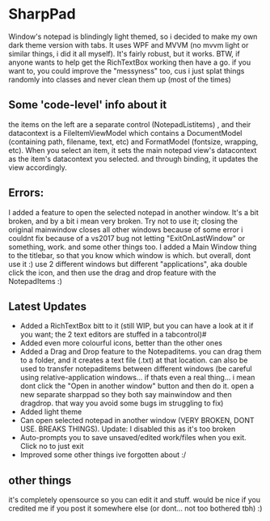 # SharpPad
Window's notepad is blindingly light themed, so i decided to make my own dark theme version with tabs. It uses WPF and MVVM (no mvvm light or similar things, i did it all myself). It's fairly robust, but it works. 
BTW, if anyone wants to help get the RichTextBox working then have a go. if you want to, you could improve the "messyness" too, cus i just splat things randomly into classes and never clean them up (most of the times)

## Some 'code-level' info about it
the items on the left are a separate control (NotepadListitems) , and their datacontext is a FileItemViewModel which contains a DocumentModel (containing path, filename, text, etc) and FormatModel (fontsize, wrapping, etc). When you select an item, it sets the main notepad view's datacontext as the item's datacontext you selected. and through binding, it updates the view accordingly.

## Errors:
I added a feature to open the selected notepad in another window. It's a bit broken, and by a bit i mean very broken. Try not to use it; closing the original mainwindow closes all other windows because of some error i couldnt fix because of a vs2017 bug not letting "ExitOnLastWindow" or something, work. and some other things too. I added a Main Window thing to the titlebar, so that you know which window is which. but overall, dont use it :) use 2 different windows but different "applications", aka double click the icon, and then use the drag and drop feature with the NotepadItems :)

## Latest Updates
- Added a RichTextBox bitt to it (still WIP, but you can have a look at it if you want; the 2 text editors are stuffed in a tabcontrol)#
- Added even more colourful icons, better than the other ones
- Added a Drag and Drop feature to the Notepaditems. you can drag them to a folder, and it creates a text file (.txt) at that location. can also be used to transfer notepaditems between different windows (be careful using relative-application windows... if thats even a real thing... i mean dont click the "Open in another window" button and then do it. open a new separate sharppad so they both say mainwindow and then dragdrop. that way you avoid some bugs im struggling to fix)
- Added light theme
- Can open selected notepad in another window (VERY BROKEN, DONT USE. BREAKS THINGS). Update: I disabled this as it's too broken 
- Auto-prompts you to save unsaved/edited work/files when you exit. Click no to just exit
- Improved some other things ive forgotten about :/

## other things
it's completely opensource so you can edit it and stuff. would be nice if you credited me if you post it somewhere else (or dont... not too bothered tbh) :)
